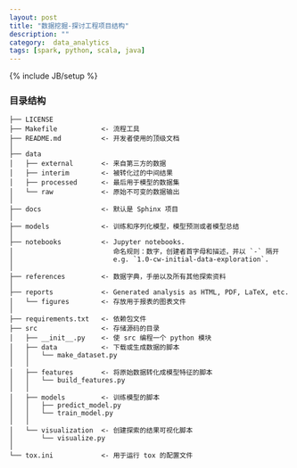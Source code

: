 ```yaml
---
layout: post
title: "数据挖掘-探讨工程项目结构"
description: ""
category:  data_analytics
tags: [spark, python, scala, java]
---
```

{% include JB/setup %}

### 目录结构

	├── LICENSE
	├── Makefile           <- 流程工具
	├── README.md          <- 开发者使用的顶级文档
	│
	├── data
	│   ├── external       <- 来自第三方的数据
	│   ├── interim        <- 被转化过的中间结果
	│   ├── processed      <- 最后用于模型的数据集
	│   └── raw            <- 原始不可变的数据输出
	│
	├── docs               <- 默认是 Sphinx 项目
	│
	├── models             <- 训练和序列化模型，模型预测或者模型总结
	│
	├── notebooks          <- Jupyter notebooks.
	│                         命名规则：数字，创建者首字母和描述，并以 `-` 隔开
	│                         e.g. `1.0-cw-initial-data-exploration`.
	│
	├── references         <- 数据字典，手册以及所有其他探索资料
	│
	├── reports            <- Generated analysis as HTML, PDF, LaTeX, etc.
	│   └── figures        <- 存放用于报表的图表文件
	│
	├── requirements.txt   <- 依赖包文件
	├── src                <- 存储源码的目录
	│   ├── __init__.py    <- 使 src 编程一个 python 模块
	│   ├── data           <- 下载或生成数据的脚本
	│   │   └── make_dataset.py
	│   │
	│   ├── features       <- 将原始数据转化成模型特征的脚本
	│   │   └── build_features.py
	│   │
	│   ├── models         <- 训练模型的脚本
	│   │   ├── predict_model.py
	│   │   └── train_model.py
	│   │
	│   └── visualization  <- 创建探索的结果可视化脚本
	│       └── visualize.py
	│
	└── tox.ini            <- 用于运行 tox 的配置文件